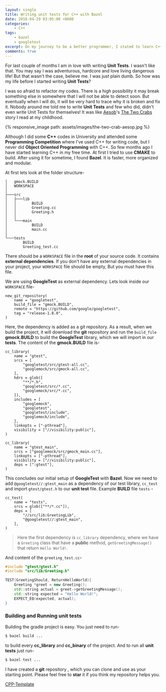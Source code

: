 ```yaml
---
layout: single
title: Writing unit tests for C++ with Bazel
date: 2018-04-29 03:05:00 +0600
categories:
    - C++
tags:
    - bazel
    - googletest
excerpt: On my journey to be a better programmer, I stated to learn C++. This is how I am using bazel to build my project with google test integration.
comments: true
---
```

For last couple of months I am in love with writing **Unit Tests**. I wasn't like that. You may say I was adventurous, hardcore and love living dangerous life! But that wasn't the case, believe me. I was just plain dumb. So how was my life before I started writing **Unit Tests**?

I was so afraid to refactor my codes. There is a high possibility it may break something else in somewhere that I will not be able to detect soon. But eventually when I will do, it will be very hard to trace why it is broken and fix it. Nobody around me told me to write **Unit Tests** and few who did, didn't even write Unit Tests for themselves! It was like [Aesob](https://en.wikipedia.org/wiki/Aesop)'s [The Two Crabs](https://fablesofaesop.com/the-two-crabs.html) story I read at my childhood.

{% responsive_image path: assets/images/the-two-crab-aesop.jpg %}


Although I did some **C++** codes in University and attended some **Programming Competition** where I've used C++ for writing code, but I never did **Object Oriented Programming** with C++. So few months ago I have started learning C++ in my free time. At first I tried to use **CMAKE** to build. After using it for sometime, I found **Bazel**. It is faster, more organized and modular.

At first lets look at the folder structure-

```
│   gmock.BUILD
│   WORKSPACE
│
├───src
│   ├───lib
│   │       BUILD
│   │       Greeting.cc
│   │       Greeting.h
│   │
│   └───main
│           BUILD
│           main.cc
│
└───tests
        BUILD
        Greeting_test.cc
```

There should be a `WORKSPACE` file in the **root** of your source code. It contains **external dependencies**. If you don't have any external dependencies in your project, your `WORKSPACE` file should be empty, But you must have this file.

We are using **GoogleTest** as external dependency. Lets look inside our `WORKSPACE` file-

```
new_git_repository(
    name = "googletest",
    build_file = "gmock.BUILD",
    remote = "https://github.com/google/googletest",
    tag = "release-1.8.0",
)
```

Here, the dependency is added as a git repository. As a result, when we build the project, it will download the **git** repository and run the `build_file` **gmock.BUILD** to build the **GoogleTest** library, which we will import in our **tests**. The content of the **gmock.BUILD** file is-

```
cc_library(
    name = "gtest",
    srcs = [
        "googletest/src/gtest-all.cc",
        "googlemock/src/gmock-all.cc",
    ],
    hdrs = glob([
        "**/*.h",
        "googletest/src/*.cc",
        "googlemock/src/*.cc",
    ]),
    includes = [
        "googlemock",
        "googletest",
        "googletest/include",
        "googlemock/include",
    ],
    linkopts = ["-pthread"],
    visibility = ["//visibility:public"],
)

cc_library(
    name = "gtest_main",
    srcs = ["googlemock/src/gmock_main.cc"],
    linkopts = ["-pthread"],
    visibility = ["//visibility:public"],
    deps = [":gtest"],
)
```

This concludes our initial setup of **GoogleTest** with **Bazel**. Now we need to add `@googletest//:gtest_main` as a dependency of our test library, `cc_test` and import `gtest/gtest.h` to our **unit test** file. Example **BUILD** file `tests` -

```
cc_test(
    name = "tests",
    srcs = glob(["**/*.cc"]),
    deps = [
        "//src/lib:GreetingLib",
        "@googletest//:gtest_main",
    ],
)
```

> Here the first dependency is `cc_library` dependency, where we have a `Greeting` class that have a **public** method, `getGreetingMessage()` that return `Hello World!`.

And content of the `greeting_test.cc`-
```cpp
#include "gtest/gtest.h"
#include "src/lib/Greeting.h"

TEST(GreetingShould, ReturnHelloWorld){
    Greeting *greet = new Greeting();
    std::string actual = greet->getGreetingMessage();
    std::string expected = "Hello World!";
    EXPECT_EQ(expected, actual);
}
```

### Building and Running unit tests
Building the gradle project is easy. You just need to run-

```bash
$ bazel build ...
```

to build every **cc_library** and **cc_binary** of the project. And to run all **unit tests** just run-

```bash
$ bazel test ...
```

I have created a **git** repository , which you can clone and use as your starting point. Please feel free to **star** it if you think my repository helps you.

[CPP-Template](https://github.com/ratanparai/cpp-template)